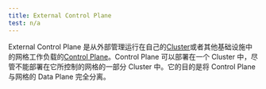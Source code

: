 ```yaml
---
title: External Control Plane
test: n/a
---
```


External Control Plane 是从外部管理运行在自己的[Cluster](/zh/docs/reference/glossary/#cluster)或者其他基础设施中的网格工作负载的[Control Plane](/zh/docs/reference/glossary/#control-plane)。Control Plane 可以部署在一个 Cluster 中，尽管不能部署在它所控制的网格的一部分 Cluster 中。它的目的是将 Control Plane 与网格的 Data Plane 完全分离。
